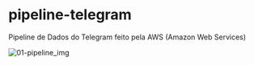 # pipeline-telegram
Pipeline de Dados do Telegram feito pela AWS (Amazon Web Services)

![01-pipeline_img](https://github.com/TatianaRaCo/pipeline-telegram/assets/125712040/98f3b733-581e-4464-8f2d-b805ba399454)


